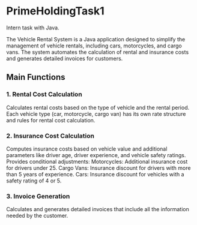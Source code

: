 # PrimeHoldingTask1
Intern task with Java.

The Vehicle Rental System is a Java application designed to simplify the management of vehicle rentals, including cars, motorcycles, and cargo vans. The system automates the calculation of rental and insurance costs and generates detailed invoices for customers.

## Main Functions
### 1. Rental Cost Calculation
Calculates rental costs based on the type of vehicle and the rental period.
Each vehicle type (car, motorcycle, cargo van) has its own rate structure and rules for rental cost calculation.
### 2. Insurance Cost Calculation
Computes insurance costs based on vehicle value and additional parameters like driver age, driver experience, and vehicle safety ratings.
Provides conditional adjustments:
Motorcycles: Additional insurance cost for drivers under 25.
Cargo Vans: Insurance discount for drivers with more than 5 years of experience.
Cars: Insurance discount for vehicles with a safety rating of 4 or 5.
### 3. Invoice Generation
Calculates and generates detailed invoices that include all the information needed by the customer.
